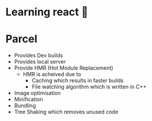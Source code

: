 # Learning react 🚀


# Parcel
 - Provides Dev builds
 - Provides local server
 - Provide HMR (Hot Module Replacement)
    - HMR is acheived due to 
        - Caching which results in faster builds
        - File watching algorithm which is written in C++
- Image optimisation
- Minification
- Bundling
- Tree Shaking which removes unused code